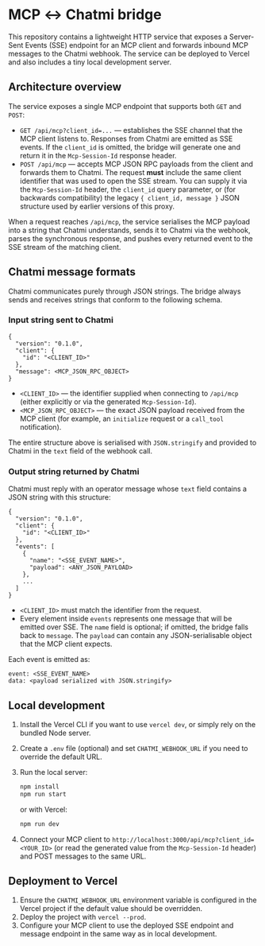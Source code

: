 # MCP ↔ Chatmi bridge

This repository contains a lightweight HTTP service that exposes a Server-Sent Events (SSE) endpoint for an MCP client and forwards inbound MCP messages to the Chatmi webhook. The service can be deployed to Vercel and also includes a tiny local development server.

## Architecture overview

The service exposes a single MCP endpoint that supports both `GET` and `POST`:

- `GET /api/mcp?client_id=...` — establishes the SSE channel that the MCP client listens to. Responses from Chatmi are emitted as SSE events. If the `client_id` is omitted, the bridge will generate one and return it in the `Mcp-Session-Id` response header.
- `POST /api/mcp` — accepts MCP JSON RPC payloads from the client and forwards them to Chatmi. The request **must** include the same client identifier that was used to open the SSE stream. You can supply it via the `Mcp-Session-Id` header, the `client_id` query parameter, or (for backwards compatibility) the legacy `{ client_id, message }` JSON structure used by earlier versions of this proxy.

When a request reaches `/api/mcp`, the service serialises the MCP payload into a string that Chatmi understands, sends it to Chatmi via the webhook, parses the synchronous response, and pushes every returned event to the SSE stream of the matching client.

## Chatmi message formats

Chatmi communicates purely through JSON strings. The bridge always sends and receives strings that conform to the following schema.

### Input string sent to Chatmi

```
{
  "version": "0.1.0",
  "client": {
    "id": "<CLIENT_ID>"
  },
  "message": <MCP_JSON_RPC_OBJECT>
}
```

- `<CLIENT_ID>` — the identifier supplied when connecting to `/api/mcp` (either explicitly or via the generated `Mcp-Session-Id`).
- `<MCP_JSON_RPC_OBJECT>` — the exact JSON payload received from the MCP client (for example, an `initialize` request or a `call_tool` notification).

The entire structure above is serialised with `JSON.stringify` and provided to Chatmi in the `text` field of the webhook call.

### Output string returned by Chatmi

Chatmi must reply with an operator message whose `text` field contains a JSON string with this structure:

```
{
  "version": "0.1.0",
  "client": {
    "id": "<CLIENT_ID>"
  },
  "events": [
    {
      "name": "<SSE_EVENT_NAME>",
      "payload": <ANY_JSON_PAYLOAD>
    },
    ...
  ]
}
```

- `<CLIENT_ID>` must match the identifier from the request.
- Every element inside `events` represents one message that will be emitted over SSE. The `name` field is optional; if omitted, the bridge falls back to `message`. The `payload` can contain any JSON-serialisable object that the MCP client expects.

Each event is emitted as:

```
event: <SSE_EVENT_NAME>
data: <payload serialized with JSON.stringify>
```

## Local development

1. Install the Vercel CLI if you want to use `vercel dev`, or simply rely on the bundled Node server.
2. Create a `.env` file (optional) and set `CHATMI_WEBHOOK_URL` if you need to override the default URL.
3. Run the local server:

   ```bash
   npm install
   npm run start
   ```

   or with Vercel:

   ```bash
   npm run dev
   ```

4. Connect your MCP client to `http://localhost:3000/api/mcp?client_id=<YOUR_ID>` (or read the generated value from the `Mcp-Session-Id` header) and POST messages to the same URL.


## Deployment to Vercel

1. Ensure the `CHATMI_WEBHOOK_URL` environment variable is configured in the Vercel project if the default value should be overridden.
2. Deploy the project with `vercel --prod`.
3. Configure your MCP client to use the deployed SSE endpoint and message endpoint in the same way as in local development.
